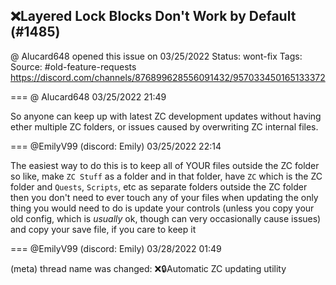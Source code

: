## ❌Layered Lock Blocks Don't Work by Default (#1485)
@ Alucard648 opened this issue on 03/25/2022
Status: wont-fix
Tags: 
Source: #old-feature-requests https://discord.com/channels/876899628556091432/957033450165133372


=== @ Alucard648 03/25/2022 21:49

So anyone can keep up with latest ZC development updates without having ether multiple ZC folders, or issues caused by overwriting ZC internal files.

=== @EmilyV99 (discord: Emily) 03/25/2022 22:14

The easiest way to do this
is to keep all of YOUR files outside the ZC folder
so like, make `ZC Stuff` as a folder
and in that folder, have `ZC` which is the ZC folder
and `Quests`, `Scripts`, etc as separate folders
outside the ZC folder
then you don't need to ever touch any of your files when updating
the only thing you would need to do is update your controls (unless you copy your old config, which is *usually* ok, though can very occasionally cause issues)
and copy your save file, if you care to keep it

=== @EmilyV99 (discord: Emily) 03/28/2022 01:49

(meta) thread name was changed: ❌🔒Automatic ZC updating utility
